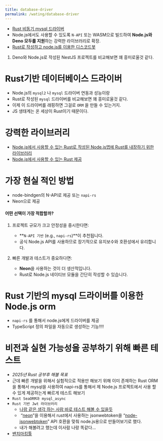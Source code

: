 ```yaml
---
title: database-driver
permalink: /wating/database-driver
---
```



- [Rust 비동기 mysql 드라이버](https://github.com/blackbeam/mysql_async) 
- Node.js에서도 사용할 수 있도록 `N-API` 또는 WASM으로 빌드하여 **Node.js와 Deno 모두를 지원**하는 강력한 라이브러리로 확장.
- [Rust로 작성하고 node.js를 이용한 디스코드봇](https://github.com/serenity-rs/serenity) 

1. Deno와 Node.js로 작성된 NestJS 프로젝트를 비교해보면 꽤 흥미로울것 같다.

# Rust기반 데이터베이스 드라이버

- Node.js의 `mysql2` 나 `mysql` 드라이버 연동과 성능이랑
- Rust로 작성된 `mysql` 드라이버를 비교해보면 꽤 흥미로울것 같다.
- 이제 이 드라이버를 래핑하면 그걸로 `ORM` 을 만들 수 있는거지.
- JS 생태계는 온 세상이 Rust이기 때문이다.


# 강력한 라이브러리

- [Node.js에서 사용할 수 있는 Rust로 작성된 Node.js앱에 Rust를 내장하기 위한 라이브러리](https://neon-rs.dev/docs/introduction) 
- [Node.js에서 사용할 수 있는 Rust 제공](https://github.com/infinyon/node-bindgen) 


# 가장 현실 적인 방법

- node-bindgen의 N-API로 제공 또는 `napi-rs` 
- Neon으로 제공

#### 어떤 선택이 가장 적합할까?

1. 프로젝트 규모가 크고 안정성을 중시한다면:
    
    - **`N-API 기반` (e.g., `napi-rs`)**이 추천됩니다.
    - 공식 Node.js API를 사용하므로 장기적으로 유지보수와 호환성에서 유리합니다.
2. 빠른 개발과 테스트가 중요하다면:
    
    - **Neon**을 사용하는 것이 더 생산적입니다.
    - Rust로 Node.js 네이티브 모듈을 간단히 작성할 수 있습니다.


# Rust 기반의 mysql 드라이버를 이용한 Node.js orm

- `napi-rs` 를 통해서 node.js에게 드라이버를 제공
- TypeScript 정의 파일을 자동으로 생성하는 기능!!!!


# 비전과 실현 가능성을 공부하기 위해 빠른 테스트

- *2025년 Rust 공부후 해볼 목표* 
- 근데 빠른 개발을 위해서 실험적으로 적용만 해보기 위해 이미 존재하는 Rust ORM을 통해서 mysql을 사용하여 napi-rs를 통해서 제 Node.js 프로젝트에서 사용 할 수 있게 제공하는게 빠르게 테스트 해보기
- `Rust SeaORM과 mysql_async` 
- `Rust 기반 Jwt 라이브러리 `
	- [나랑 같은 생각 하는 사람 바로 테스트 해볼 수 있을듯](https://yoonho.site/blog/2022-02-02/rust-nodejs-jsonwebtoken-library/) 
	-  “[neon](https://neon-bindings.com/)”을 이용해서 rust에서 사용하는 jsonwebtoken을 “[node-jsonwebtoken](https://github.com/auth0/node-jsonwebtoken)” API 호환을 맞춰 node.js용으로 만들어보기로 했다.
	- 내가 해볼려고 했는데 이사람 나랑 똑같다...
- [밴치마킹툴](https://github.com/sharkdp/hyperfine) 

